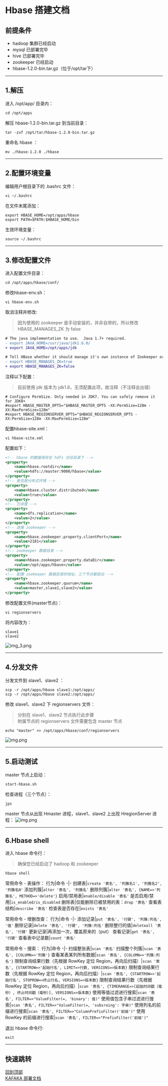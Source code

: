 # <span id="top">Hbase 搭建文档</span>

## 前提条件
- hadoop 集群已经启动
- mysql 已部署完毕
- hive 已部署完毕
- zookeeper 已经启动
- hbase-1.2.0-bin.tar.gz（位于/opt/tar下）

---

## 1.解压
进入 /opt/app/ 目录内：
``` shell
cd /opt/apps
```

解压 hbase-1.2.0-bin.tar.gz 到当前目录：
``` shell
tar -zxf /opt/tar/hbase-1.2.0-bin.tar.gz
```

重命名 hbase ：
``` shelll
mv ./hbase-1.2.0 ./hbase
```

---

## 2.配置环境变量
编辑用户根目录下的 .bashrc 文件：
``` shell
vi ~/.bashrc
```

在文件末尾添加：
``` shell
export HBASE_HOME=/opt/apps/hbase
export PATH=$PATH:$HBASE_HOME/bin
```

生效环境变量：
``` shell
source ~/.bashrc
```

---

## 3.修改配置文件
进入配置文件目录：
```shell
cd /opt/apps/hbase/conf/
```

修改hbase-env.sh：
```shell
vi hbase-env.sh
```

取消注释并修改:
> 因为使用的 zookeeper 是手动安装的，并非自带的，所以修改 HBASE_MANAGES_ZK 为 false
```diff
# The java implementation to use.  Java 1.7+ required.
- export JAVA_HOME=/usr/java/jdk1.6.0/
+ export JAVA_HOME=/opt/apps/jdk

# Tell HBase whether it should manage it's own instance of Zookeeper or not.
- export HBASE_MANAGES_ZK=true
+ export HBASE_MANAGES_ZK=false
```

注释以下配置：
>目前使用 jdk 版本为 jdk1.8，无须配置此项，故注释（不注释会出错）
```shell
# Configure PermSize. Only needed in JDK7. You can safely remove it for JDK8+
#export HBASE_MASTER_OPTS="$HBASE_MASTER_OPTS -XX:PermSize=128m -XX:MaxPermSize=128m"
#export HBASE_REGIONSERVER_OPTS="$HBASE_REGIONSERVER_OPTS -XX:PermSize=128m -XX:MaxPermSize=128m"
```

配置hbase-site.xml：
```shell
vi hbase-site.xml
```

配置如下：
```xml
<!-- hbase 的数据保存在 hdfs 对应目录下 -->
<property>
	<name>hbase.rootdir</name>
	<value>hdfs://master:9000/hbase</value>
</property>
<!-- 是否是分布式环境 -->
<property> 
	<name>hbase.cluster.distributed</name> 
	<value>true</value> 
</property> 
<!-- 冗余度 -->
<property>
	<name>dfs.replication</name>
	<value>2</value>
</property>
<!-- 连接 zookeeper -->
<property>
	<name>hbase.zookeeper.property.clientPort</name>
	<value>2181</value>
</property>
<!-- zookeeper 数据目录 -->
<property> 
	<name>hbase.zookeeper.property.dataDir</name> 
	<value>/opt/apps/hbase</value>       
</property>
<!-- 配置 zookeeper 数据目录的地址，三个节点都启动 -->
<property> 
	<name>hbase.zookeeper.quorum</name> 
	<value>master,slave1,slave2</value>     
</property>
```

修改配置文件(master节点)：
```shell
vi regionservers
```

将内容改为：
```shell
slave1
slave2
```
![img_3.png](images/3_1.png)

---

## 4.分发文件
分发文件到 slave1、slave2 ：
```shell
scp -r /opt/apps/hbase slave1:/opt/apps/
scp -r /opt/apps/hbase slave2:/opt/apps/
```

修改 slave1、slave2 下 regionservers 文件：
> 分别在 slave1、slave2 节点执行此步骤  
> 附属节点的 regionservers 文件需要包含 master 节点

```shell
echo "master" >> /opt/apps/hbase/conf/regionservers
```
![img.png](images/4_1.png)

---

## 5.启动测试
master 节点上启动：
```shell
start-hbase.sh
```

检查进程（三个节点）：
```shell
jps
```

master 节点从出现 Hmaster 进程，slave1、slave2 上出现 HregionServer 进程：
![img.png](images/5_1.png)

---

## 6.Hbase shell
进入 hbase 命令行：
> 确保您已经启动了 hadoop 和 zookeeper
```shell
hbase shell
```

常用命令 - 表操作：
行为|命令
-|-
创建表|`create '表名', '列簇名1', '列簇名2', '列簇名N'`
添加列簇|`alter '表名', '列簇名'`
删除列簇|`alter '表名', {NAME=>'列簇名', METHOD=>'delete'}`
启用/禁用表|`enable/disable '表名'`
是否启用/禁用|`is_enabled/is_disabled`
删除表|仅能删除已被禁用的表：`drop '表名'`
查看表结构|`describe '表名'`
检查表是否存在|`exists '表名'`

常用命令 - 增删改查：
行为|命令
-|-
添加记录|`put '表名', '行键', '列簇:列名', '值'`
删除记录|`delete '表名', '行键', '列簇:列名'`
删除整行的值|`deleteall '表名', '行键'`
更新记录|再添加一次，覆盖原来的（put）
查看记录|`get '表名', '行键'`
查看表中记录数|`count '表名'`

常用命令 - 搜索：
行为|命令
-|-
扫描整张表|`scan '表名'`
扫描整个列簇|`scan '表名', {COLUMN=>'列簇'}`
查看某表某列所有数据|`scan '表名', {COLUMN=>'列簇:列名'}`
限制查询结果行数（先根据 RowKey 定位 Region，再向后扫描）|`scan '表名', {STARTROW=>'起始行名', LIMIT=>行数, VERSIONS=>版本数}`
限制查询结果行数（先根据 RowKey 定位 Region，再向后扫描）|`scan '表名', {STARTROW=>'起始行名', STOPROW=>终止行名, VERSIONS=>版本数}`
限制查询结果行数（先根据 RowKey 定位 Region，再向后扫描）|`scan '表名', {TIMERANGE=>[起始时间戳（毫秒）, 终止时间戳（毫秒）], VERSIONS=>版本数}`
使用等值过滤进行搜索|`scan '表名', FILTER=>"ValueFilter(=, 'binary': 值)"`
使用值包含子串过滤进行搜索|`scan '表名', FILTER=>"ValueFilter(=, 'subsreing': 字串)"`
使用列名的前缀进行搜索|`scan '表名', FILTER=>"ColumnPrefixFilter('前缀')"`
使用 RowKey 的前缀进行搜索|`scan '表名', FILTER=>"PrefixFilter('前缀')"`

退出 hbase 命令行:
```shell
exit
```

---

## 快速跳转
[回到顶部](#top)  
[KAFAKA 部署文档](../kafaka/README.md)
